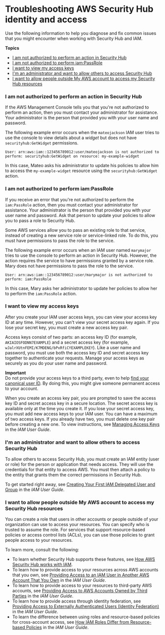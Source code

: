 # Troubleshooting AWS Security Hub identity and access<a name="security_iam_troubleshoot"></a>

Use the following information to help you diagnose and fix common issues that you might encounter when working with Security Hub and IAM\.

**Topics**
+ [I am not authorized to perform an action in Security Hub](#security_iam_troubleshoot-no-permissions)
+ [I am not authorized to perform iam:PassRole](#security_iam_troubleshoot-passrole)
+ [I want to view my access keys](#security_iam_troubleshoot-access-keys)
+ [I'm an administrator and want to allow others to access Security Hub](#security_iam_troubleshoot-admin-delegate)
+ [I want to allow people outside My AWS account to access my Security Hub resources](#security_iam_troubleshoot-cross-account-access)

### I am not authorized to perform an action in Security Hub<a name="security_iam_troubleshoot-no-permissions"></a>

If the AWS Management Console tells you that you're not authorized to perform an action, then you must contact your administrator for assistance\. Your administrator is the person that provided you with your user name and password\.

The following example error occurs when the `mateojackson` IAM user tries to use the console to view details about a *widget* but does not have `securityhub:GetWidget` permissions\.

```
User: arn:aws:iam::123456789012:user/mateojackson is not authorized to perform: securityhub:GetWidget on resource: my-example-widget
```

In this case, Mateo asks his administrator to update his policies to allow him to access the `my-example-widget` resource using the `securityhub:GetWidget` action\.

### I am not authorized to perform iam:PassRole<a name="security_iam_troubleshoot-passrole"></a>

If you receive an error that you're not authorized to perform the `iam:PassRole` action, then you must contact your administrator for assistance\. Your administrator is the person that provided you with your user name and password\. Ask that person to update your policies to allow you to pass a role to Security Hub\.

Some AWS services allow you to pass an existing role to that service, instead of creating a new service role or service\-linked role\. To do this, you must have permissions to pass the role to the service\.

The following example error occurs when an IAM user named `marymajor` tries to use the console to perform an action in Security Hub\. However, the action requires the service to have permissions granted by a service role\. Mary does not have permissions to pass the role to the service\.

```
User: arn:aws:iam::123456789012:user/marymajor is not authorized to perform: iam:PassRole
```

In this case, Mary asks her administrator to update her policies to allow her to perform the `iam:PassRole` action\.

### I want to view my access keys<a name="security_iam_troubleshoot-access-keys"></a>

After you create your IAM user access keys, you can view your access key ID at any time\. However, you can't view your secret access key again\. If you lose your secret key, you must create a new access key pair\. 

Access keys consist of two parts: an access key ID \(for example, `AKIAIOSFODNN7EXAMPLE`\) and a secret access key \(for example, `wJalrXUtnFEMI/K7MDENG/bPxRfiCYEXAMPLEKEY`\)\. Like a user name and password, you must use both the access key ID and secret access key together to authenticate your requests\. Manage your access keys as securely as you do your user name and password\.

**Important**  
 Do not provide your access keys to a third party, even to help [find your canonical user ID](https://docs.aws.amazon.com/general/latest/gr/acct-identifiers.html#FindingCanonicalId)\. By doing this, you might give someone permanent access to your account\. 

When you create an access key pair, you are prompted to save the access key ID and secret access key in a secure location\. The secret access key is available only at the time you create it\. If you lose your secret access key, you must add new access keys to your IAM user\. You can have a maximum of two access keys\. If you already have two, you must delete one key pair before creating a new one\. To view instructions, see [Managing Access Keys](https://docs.aws.amazon.com/IAM/latest/UserGuide/id_credentials_access-keys.html#Using_CreateAccessKey) in the *IAM User Guide*\.

### I'm an administrator and want to allow others to access Security Hub<a name="security_iam_troubleshoot-admin-delegate"></a>

To allow others to access Security Hub, you must create an IAM entity \(user or role\) for the person or application that needs access\. They will use the credentials for that entity to access AWS\. You must then attach a policy to the entity that grants them the correct permissions in Security Hub\.

To get started right away, see [Creating Your First IAM Delegated User and Group](https://docs.aws.amazon.com/IAM/latest/UserGuide/getting-started_create-delegated-user.html) in the *IAM User Guide*\.

### I want to allow people outside My AWS account to access my Security Hub resources<a name="security_iam_troubleshoot-cross-account-access"></a>

You can create a role that users in other accounts or people outside of your organization can use to access your resources\. You can specify who is trusted to assume the role\. For services that support resource\-based policies or access control lists \(ACLs\), you can use those policies to grant people access to your resources\.

To learn more, consult the following:
+ To learn whether Security Hub supports these features, see [How AWS Security Hub works with IAM](security_iam_service-with-iam.md)\.
+ To learn how to provide access to your resources across AWS accounts that you own, see [Providing Access to an IAM User in Another AWS Account That You Own](https://docs.aws.amazon.com/IAM/latest/UserGuide/id_roles_common-scenarios_aws-accounts.html) in the *IAM User Guide*\.
+ To learn how to provide access to your resources to third\-party AWS accounts, see [Providing Access to AWS Accounts Owned by Third Parties](https://docs.aws.amazon.com/IAM/latest/UserGuide/id_roles_common-scenarios_third-party.html) in the *IAM User Guide*\.
+ To learn how to provide access through identity federation, see [Providing Access to Externally Authenticated Users \(Identity Federation\)](https://docs.aws.amazon.com/IAM/latest/UserGuide/id_roles_common-scenarios_federated-users.html) in the *IAM User Guide*\.
+ To learn the difference between using roles and resource\-based policies for cross\-account access, see [How IAM Roles Differ from Resource\-based Policies](https://docs.aws.amazon.com/IAM/latest/UserGuide/id_roles_compare-resource-policies.html) in the *IAM User Guide*\.